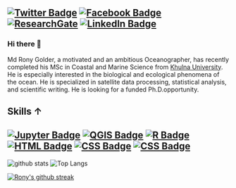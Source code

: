 
[![Twitter Badge](https://img.shields.io/twitter/follow/rony_golderku?style=social)](https://twitter.com/rony_golderku)
[![Facebook Badge](https://img.shields.io/badge/Facebook-1877F2?style=for-the-badge&logo=facebook&logoColor=white)](https://www.facebook.com/ronygolderku)
[![ResearchGate](https://img.shields.io/badge/ResearchGate-00CCBB?style=for-the-badge&logo=ResearchGate&logoColor=white)](https://www.researchgate.net/profile/Md-Golder)
[![LinkedIn Badge](https://img.shields.io/badge/connect-LinkedIn-blue)](https://www.linkedin.com/in/ronygolder/)
--
### Hi there 👋

Md Rony Golder, a motivated and an ambitious Oceanographer, has recently completed his MSc in Coastal and Marine Science from [Khulna University](https://ku.ac.bd/). He is especially interested in the biological and ecological phenomena of the ocean. He is specialized in satellite data processing, statistical analysis, and scientific writing. He is looking for a funded Ph.D.opportunity.

## Skills ↑
[![Jupyter Badge](https://img.shields.io/badge/Jupyter-F37626.svg?&style=for-the-badge&logo=Jupyter&logoColor=white)](https://ronygolderku.netlify.app/)
[![QGIS Badge](https://img.shields.io/badge/Qgis-589632.svg?style=for-the-badge&logo=Qgis&logoColor=white)](https://ronygolderku.netlify.app/)
[![R Badge](https://img.shields.io/badge/R-276DC3?style=for-the-badge&logo=r&logoColor=white)](https://ronygolderku.netlify.app/)
[![HTML Badge](https://img.shields.io/badge/HTML5-E34F26?style=for-the-badge&logo=html5&logoColor=white)](https://ronygolderku.netlify.app/)
[![CSS Badge](https://img.shields.io/badge/CSS3-1572B6?style=for-the-badge&logo=css3&logoColor=white)](https://ronygolderku.netlify.app/)
[![CSS Badge](https://img.shields.io/badge/JavaScript-323330?style=for-the-badge&logo=javascript&logoColor=F7DF1E)](https://ronygolderku.netlify.app/)
-
![github stats](https://github-readme-stats.vercel.app/api?username=ronygolderku&theme=blue-green&show_icons=true)
![Top Langs](https://github-readme-stats.vercel.app/api/top-langs/?username=ronygolderku&theme=blue-green)


<!-- &show_icons=true -->

[![Rony's github streak](https://github-readme-streak-stats.herokuapp.com/?user=ronygolderku&theme=blue-green)](https://github.com/DenverCoder1/github-readme-streak-stats)

